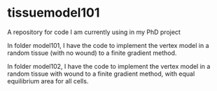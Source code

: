 # tissuemodel101
A repository for code I am currently using in my PhD project

In folder model101, I have the code to implement the vertex model in a random tissue (with no wound) to a finite gradient method.

In folder model102, I have the code to implement the vertex model in a random tissue with wound to a finite gradient method, with equal equilibrium area for all cells.
